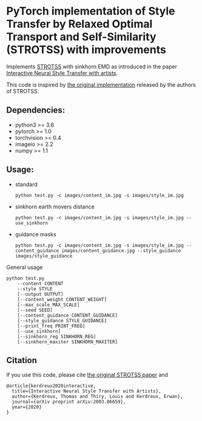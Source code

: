 # PyTorch implementation of Style Transfer by Relaxed Optimal Transport and Self-Similarity (STROTSS) with improvements

Implements [STROTSS](https://arxiv.org/abs/1904.12785) with sinkhorn EMD as introduced in the paper [Interactive Neural Style Transfer with artists](https://arxiv.org/pdf/2003.06659).

This code is inspired by [the original implementation](https://github.com/nkolkin13/STROTSS) released by the authors of STROTSS.


## Dependencies:
* python3 >= 3.6
* pytorch >= 1.0
* torchvision >= 0.4
* imageio >= 2.2
* numpy >= 1.1

## Usage:

  * standard
    ```
    python test.py -c images/content_im.jpg -s images/style_im.jpg
    ```
  * sinkhorn earth movers distance
    ```
    python test.py -c images/content_im.jpg -s images/style_im.jpg --use_sinkhorn
    ```
  * guidance masks
    ```
    python test.py -c images/content_im.jpg -s images/style_im.jpg --content_guidance images/content_guidance.jpg --style_guidance images/style_guidance
    ```
General usage
```
python test.py
    --content CONTENT
    --style STYLE
    [--output OUTPUT]
    [--content_weight CONTENT_WEIGHT]
    [--max_scale MAX_SCALE]
    [--seed SEED]
    [--content_guidance CONTENT_GUIDANCE]
    [--style_guidance STYLE_GUIDANCE]
    [--print_freq PRINT_FREQ]
    [--use_sinkhorn]
    [--sinkhorn_reg SINKHORN_REG]
    [--sinkhorn_maxiter SINKHORN_MAXITER]
```

## Citation

If you use this code, please cite [the original STROTSS paper](https://arxiv.org/abs/1904.12785) and
```
@article{kerdreux2020interactive,
  title={Interactive Neural Style Transfer with Artists},
  author={Kerdreux, Thomas and Thiry, Louis and Kerdreux, Erwan},
  journal={arXiv preprint arXiv:2003.06659},
  year={2020}
}
```
